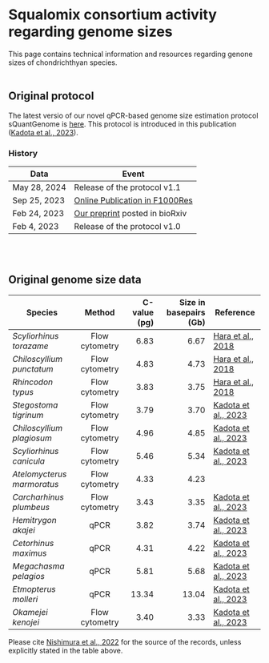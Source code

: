 # Squalomix consortium activity regarding genome sizes
This page contains technical information and resources regarding genone sizes of chondrichthyan species. 
<BR>
<BR>  

## Original protocol
The latest versio of our novel qPCR-based genome size estimation protocol sQuantGenome is [here](https://github.com/Squalomix/c-value/blob/main/Protocol-sQuantGenome-v1.1.pdf). This protocol is introduced in this publication ([Kadota et al., 2023](https://f1000research.com/articles/12-1204)).

### History
|Data|Event|
|----|----|
|May 28, 2024|Release of the protocol v1.1|
|Sep 25, 2023|[Online Publication in F1000Res](https://f1000research.com/articles/12-1204)| 
|Feb 24, 2023|[Our preprint](https://www.biorxiv.org/content/10.1101/2023.02.23.529029v1.full) posted in bioRxiv|
|Feb 4, 2023|Release of the protocol v1.0|

<BR>
<BR>

## Original genome size data

|Species|Method| C-value (pg) | Size in basepairs (Gb)|Reference|
|----|:----:|----:|----:|----|
|*Scyliorhinus torazame*|Flow cytometry|6.83| 6.67|[Hara et al., 2018](https://www.nature.com/articles/s41559-018-0673-5)|
|*Chiloscyllium punctatum*|Flow cytometry|4.83|4.73|[Hara et al., 2018](https://www.nature.com/articles/s41559-018-0673-5)|
|*Rhincodon typus*|Flow cytometry|3.83|3.75|[Hara et al., 2018](https://www.nature.com/articles/s41559-018-0673-5)|
|*Stegostoma tigrinum*|Flow cytometry|3.79|3.70|[Kadota et al., 2023](https://f1000research.com/articles/12-1204)|
|*Chiloscyllium plagiosum*|Flow cytometry|4.96|4.85|[Kadota et al., 2023](https://f1000research.com/articles/12-1204)|
|*Scyliorhinus canicula*|Flow cytometry|5.46|5.34|[Kadota et al., 2023](https://f1000research.com/articles/12-1204)|
|*Atelomycterus marmoratus*|Flow cytometry|4.33|4.23||
|*Carcharhinus plumbeus*|Flow cytometry|3.43|3.35|[Kadota et al., 2023](https://f1000research.com/articles/12-1204)|
|*Hemitrygon akajei*|qPCR|3.82|3.74|[Kadota et al., 2023](https://f1000research.com/articles/12-1204)|
|*Cetorhinus maximus*|qPCR|4.31|4.22|[Kadota et al., 2023](https://f1000research.com/articles/12-1204)|
|*Megachasma pelagios*|qPCR|5.81|5.68|[Kadota et al., 2023](https://f1000research.com/articles/12-1204)|
|*Etmopterus molleri*|qPCR|13.34|13.04|[Kadota et al., 2023](https://f1000research.com/articles/12-1204)|
|*Okamejei kenojei*|Flow cytometry|3.40|3.33|[Kadota et al., 2023](https://f1000research.com/articles/12-1204)|

Please cite [Nishimura et al., 2022](https://f1000research.com/articles/11-1077/v1) for the source of the records, unless explicitly stated in the table above.
